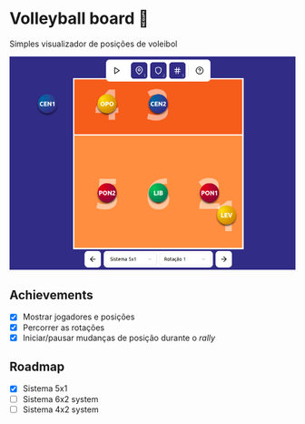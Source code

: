 # Volleyball board 🏐

Simples visualizador de posições de voleibol

![screenshot](./assets/screenshot.png)

## Achievements

- [x] Mostrar jogadores e posições
- [x] Percorrer as rotações
- [x] Iniciar/pausar mudanças de posição durante o _rally_

## Roadmap

- [x] Sistema 5x1
- [ ] Sistema 6x2 system
- [ ] Sistema 4x2 system
